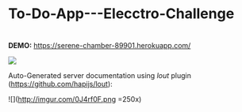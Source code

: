 # To-Do-App---Elecctro-Challenge

# 
**DEMO:** https://serene-chamber-89901.herokuapp.com/

![](http://imgur.com/oODRN76.gif)


Auto-Generated server documentation using *lout* plugin (https://github.com/hapijs/lout):

![](http://imgur.com/0J4rf0F.png =250x)
